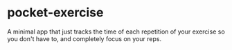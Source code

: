 # pocket-exercise
A minimal app that just tracks the time of each repetition of your exercise so you don't have to, and completely focus on your reps.
